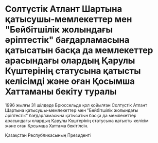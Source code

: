 # Солтүстiк Атлант Шартына қатысушы-мемлекеттер мен "Бейбiтшiлiк жолындағы әрiптестiк" бағдарламасына қатысатын басқа да мемлекеттер арасындағы олардың Қарулы Күштерiнiң статусына қатысты келiсiмдi және оған Қосымша Хаттаманы бекiту туралы

1996 жылғы 31 шiлдеде Брюссельде қол қойылған Солтүстiк Атлант Шартына қатысушы-мемлекеттер мен "Бейбiтшiлiк жолындағы әрiптестiк" бағдарламасына қатысатын басқа да мемлекеттер арасындағы олардың Қарулы Күштерiнiң статусына қатысты келiсiм және оған Қосымша Хаттама бекiтiлсiн.

Қазақстан Республикасының Президентi

